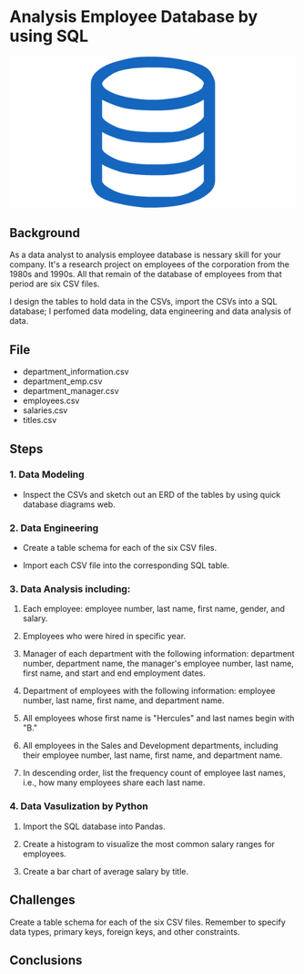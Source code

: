 # Analysis Employee Database by using SQL 

![sql.png](img/sql.png)

## Background

As a data analyst to analysis employee database is nessary skill for your company. It's a research project on employees of the corporation from the 1980s and 1990s. All that remain of the database of employees from that period are six CSV files.

I design the tables to hold data in the CSVs, import the CSVs into a SQL database; I perfomed data modeling, data engineering and data analysis of data.

## File

* department_information.csv
* department_emp.csv
* department_manager.csv
* employees.csv
* salaries.csv
* titles.csv

## Steps

### 1. Data Modeling

* Inspect the CSVs and sketch out an ERD of the tables by using quick database diagrams web.

### 2. Data Engineering

* Create a table schema for each of the six CSV files.

* Import each CSV file into the corresponding SQL table.

### 3. Data Analysis including:

1. Each employee: employee number, last name, first name, gender, and salary.

2. Employees who were hired in specific year.

3. Manager of each department with the following information: department number, department name, the manager's employee number, last name, first name, and start and end employment dates.

4. Department of employees with the following information: employee number, last name, first name, and department name.

5. All employees whose first name is "Hercules" and last names begin with "B."

6. All employees in the Sales and Development departments, including their employee number, last name, first name, and department name.

8. In descending order, list the frequency count of employee last names, i.e., how many employees share each last name.

### 4. Data Vasulization by Python

1. Import the SQL database into Pandas. 

2. Create a histogram to visualize the most common salary ranges for employees.

3. Create a bar chart of average salary by title.

## Challenges
Create a table schema for each of the six CSV files. Remember to specify data types, primary keys, foreign keys, and other constraints.

## Conclusions
